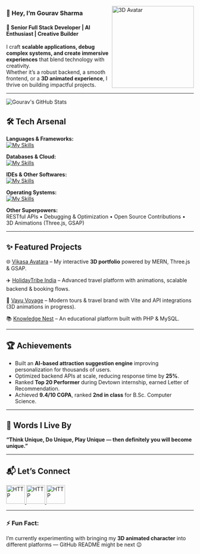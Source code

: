 <p align="left">
  <img src="https://github.com/user-attachments/assets/55aba73a-62a2-4135-bc05-2e5cbb179ef9" alt="3D Avatar" width="220" align="right" />
</p>

<h3 align="left">👋 Hey, I’m Gourav Sharma</h3>

#### 🚀 Senior Full Stack Developer | AI Enthusiast | Creative Builder  

I craft **scalable applications, debug complex systems, and create immersive experiences** that blend technology with creativity.  
Whether it’s a robust backend, a smooth frontend, or a **3D animated experience**, I thrive on building impactful projects.  

---


![Gourav's GitHub Stats](https://github-readme-stats.vercel.app/api/top-langs/?username=Uniqueone1968&layout=pie)

## 🛠️ Tech Arsenal  

**Languages & Frameworks:**   
[![My Skills](https://skillicons.dev/icons?i=js,ts,py,php,nodejs,react,vite,flutter,html,css,bootstrap,threejs,laravel,django&theme=light)](https://skillicons.dev)

**Databases & Cloud:**  
[![My Skills](https://skillicons.dev/icons?i=mysql,postgres,mongodb,firebase,aws,nginx&theme=light)](https://skillicons.dev)

**IDEs & Other Softwares:**  
[![My Skills](https://skillicons.dev/icons?i=vscode,postman,powershell,androidstudio,blender,nginx,figma,git,github,gitlab&theme=light)](https://skillicons.dev)

**Operating Systems:**  
[![My Skills](https://skillicons.dev/icons?i=ubuntu,linux,windows,raspberrypi&theme=light)](https://skillicons.dev)

**Other Superpowers:**  
RESTful APIs • Debugging & Optimization • Open Source Contributions • 3D Animations (Three.js, GSAP)  

---

## ✨ Featured Projects  

🌐 [Vikasa Avatara](https://vikasaavatara.com) – My interactive **3D portfolio** powered by MERN, Three.js & GSAP.  

✈️ [HolidayTribe India](https://holidaytribeindia.com) – Advanced travel platform with animations, scalable backend & booking flows.  

💨 [Vayu Voyage](https://vayuvoyage.travel) – Modern tours & travel brand with Vite and API integrations (3D animations in progress).  

📚 [Knowledge Nest](https://github.com/Uniqueone1968/knowledge_nest) – An educational platform built with PHP & MySQL.  

---

## 🏆 Achievements  

- Built an **AI-based attraction suggestion engine** improving personalization for thousands of users.  
- Optimized backend APIs at scale, reducing response time by **25%**.  
- Ranked **Top 20 Performer** during Devtown internship, earned Letter of Recommendation.  
- Achieved **9.4/10 CGPA**, ranked **2nd in class** for B.Sc. Computer Science.  

---

## 🌱 Words I Live By  

**“Think Unique, Do Unique, Play Unique — then definitely you will become unique.”**  

---

## 📬 Let’s Connect  

<div>
	<a href="https://www.vikasaavatara.com" target="_blank">
		<img width="50" src="https://raw.githubusercontent.com/marwin1991/profile-technology-icons/refs/heads/main/icons/http.png" 
		     alt="HTTP" title="HTTP"/>
	</a>
  <a href="https://linkedin.com/in/gourav-sharma-146689232/" target="_blank">
		<img width="50" src="https://skillicons.dev/icons?i=linkedin&theme=light" 
		     alt="HTTP" title="HTTP"/>
	</a>
  <a href="https://github.com/Uniqueone1968" target="_blank">
		<img width="50" src="https://skillicons.dev/icons?i=github&theme=light" 
		     alt="HTTP" title="HTTP"/>
	</a>
</div>  

---

### ⚡ Fun Fact:  
I’m currently experimenting with bringing my **3D animated character** into different platforms — GitHub README might be next 😉  
